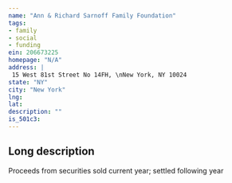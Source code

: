 ```yaml
---
name: "Ann & Richard Sarnoff Family Foundation"
tags:
- family
- social
- funding
ein: 206673225
homepage: "N/A"
address: |
 15 West 81st Street No 14FH, \nNew York, NY 10024
state: "NY"
city: "New York"
lng: 
lat: 
description: ""
is_501c3: 
---
```


## Long description

Proceeds from securities sold current year; settled following year
